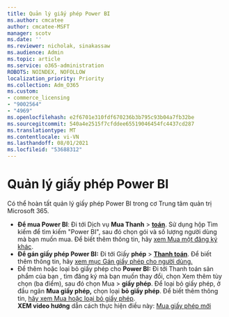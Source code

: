 ```yaml
---
title: Quản lý giấy phép Power BI
ms.author: cmcatee
author: cmcatee-MSFT
manager: scotv
ms.date: ''
ms.reviewer: nicholak, sinakassaw
ms.audience: Admin
ms.topic: article
ms.service: o365-administration
ROBOTS: NOINDEX, NOFOLLOW
localization_priority: Priority
ms.collection: Adm_O365
ms.custom:
- commerce_licensing
- "9002564"
- "4969"
ms.openlocfilehash: e2f6701e310fdf670236b3b795c93b04a7fb32be
ms.sourcegitcommit: 540a4e2515f7cfddee65519046454fc4437cd287
ms.translationtype: MT
ms.contentlocale: vi-VN
ms.lasthandoff: 08/01/2021
ms.locfileid: "53688312"
---
```

# <a name="power-bi-license-management"></a>Quản lý giấy phép Power BI

Có thể hoàn tất quản lý giấy phép Power BI trong cơ Trung tâm quản trị Microsoft 365.

- **Để mua Power BI**: Đi tới Dịch vụ **Mua Thanh** \> **[toán](https://go.microsoft.com/fwlink/p/?linkid=868433)**. Sử dụng hộp Tìm kiếm để tìm kiếm "Power BI", sau đó chọn gói và số lượng người dùng mà bạn muốn mua. Để biết thêm thông tin, hãy [xem Mua một đăng ký khác](/microsoft-365/commerce/try-or-buy-microsoft-365#buy-a-different-subscription).
- **Để gán giấy phép Power BI:** Đi tới Giấy **phép**  >  **[Thanh toán](https://go.microsoft.com/fwlink/p/?linkid=842264)**. Để biết thêm thông tin, hãy [xem mục Gán giấy phép cho người dùng.](/microsoft-365/admin/manage/assign-licenses-to-users)
- Để thêm hoặc loại bỏ giấy phép cho **Power BI:** Đi tới Thanh toán sản phẩm của bạn , tìm đăng ký mà bạn muốn thay đổi, chọn Xem thêm tùy chọn (ba điểm), sau đó chọn Mua  >  **[](https://go.microsoft.com/fwlink/p/?linkid=842054)** **giấy phép**.  Để loại bỏ giấy phép, ở đầu ngăn **Mua giấy phép,** chọn loại **bỏ giấy phép**. Để biết thêm thông tin, [hãy xem Mua hoặc loại bỏ giấy phép](/microsoft-365/commerce/licenses/buy-licenses).\
**XEM video hướng** dẫn cách thực hiện điều này: [Mua giấy phép mới](https://go.microsoft.com/fwlink/p/?linkid=2154857)